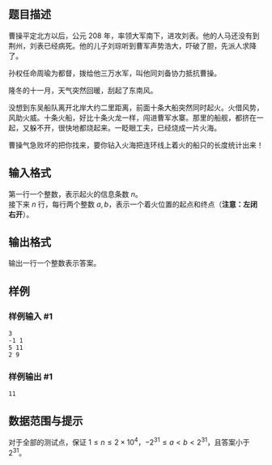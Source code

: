 
## 题目描述
曹操平定北方以后，公元 208 年，率领大军南下，进攻刘表。他的人马还没有到荆州，刘表已经病死。他的儿子刘琮听到曹军声势浩大，吓破了胆，先派人求降了。

孙权任命周瑜为都督，拨给他三万水军，叫他同刘备协力抵抗曹操。

隆冬的十一月，天气突然回暖，刮起了东南风。

没想到东吴船队离开北岸大约二里距离，前面十条大船突然同时起火。火借风势，风助火威。十条火船，好比十条火龙一样，闯进曹军水寨。那里的船舰，都挤在一起，又躲不开，很快地都烧起来。一眨眼工夫，已经烧成一片火海。

曹操气急败坏的把你找来，要你钻入火海把连环线上着火的船只的长度统计出来！

## 输入格式
第一行一个整数，表示起火的信息条数 $n$。  
接下来 $n$ 行，每行两个整数 $a, b$，表示一个着火位置的起点和终点（**注意：左闭右开**）。

## 输出格式
输出一行一个整数表示答案。

## 样例
### 样例输入 #1
```
3
-1 1
5 11
2 9
```

### 样例输出 #1
```
11
```

## 数据范围与提示
对于全部的测试点，保证 $1 \leq n \leq 2 \times 10^4$，$-2^{31} \leq a < b \lt 2^{31}$，且答案小于 $2^{31}$。
